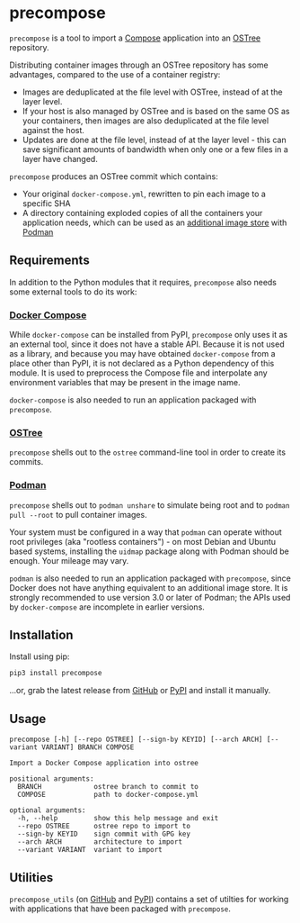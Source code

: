 # precompose

`precompose` is a tool to import a [Compose](https://www.compose-spec.io/) application into an [OSTree](https://ostreedev.github.io/ostree/introduction/) repository.

Distributing container images through an OSTree repository has some advantages, compared to the use of a container registry:

- Images are deduplicated at the file level with OSTree, instead of at the layer level.
- If your host is also managed by OSTree and is based on the same OS as your containers, then images are also deduplicated at the file level against the host.
- Updates are done at the file level, instead of at the layer level - this can save significant amounts of bandwidth when only one or a few files in a layer have changed.

`precompose` produces an OSTree commit which contains:

- Your original `docker-compose.yml`, rewritten to pin each image to a specific SHA
- A directory containing exploded copies of all the containers your application needs, which can be used as an [additional image store](https://www.redhat.com/sysadmin/image-stores-podman) with [Podman](https://podmain.io)

## Requirements

In addition to the Python modules that it requires, `precompose` also needs some external tools to do its work:

### [Docker Compose](https://github.com/docker/compose)

While `docker-compose` can be installed from PyPI, `precompose` only uses it as an external tool, since it does not have a stable API. Because it is not used as a library, and because you may have obtained `docker-compose` from a place other than PyPI, it is not declared as a Python dependency of this module. It is used to preprocess the Compose file and interpolate any environment variables that may be present in the image name.

`docker-compose` is also needed to run an application packaged with `precompose`.

### [OSTree](https://github.com/ostreedev/ostree)

`precompose` shells out to the `ostree` command-line tool in order to create its commits.

### [Podman](https://github.com/containers/podman)

`precompose` shells out to `podman unshare` to simulate being root and to `podman pull --root` to pull container images.

Your system must be configured in a way that `podman` can operate without root privileges (aka "rootless containers") - on most Debian and Ubuntu based systems, installing the `uidmap` package along with Podman should be enough. Your mileage may vary.

`podman` is also needed to run an application packaged with `precompose`, since Docker does not have anything equivalent to an additional image store. It is strongly recommended to use version 3.0 or later of Podman; the APIs used by `docker-compose` are incomplete in earlier versions.

## Installation

Install using pip:

```bash
pip3 install precompose
```

...or, grab the latest release from [GitHub](https://github.com/hello-seam/precompose/releases) or [PyPI](https://pypi.org/project/precompose/) and install it manually.

## Usage

```
precompose [-h] [--repo OSTREE] [--sign-by KEYID] [--arch ARCH] [--variant VARIANT] BRANCH COMPOSE

Import a Docker Compose application into ostree

positional arguments:
  BRANCH             ostree branch to commit to
  COMPOSE            path to docker-compose.yml

optional arguments:
  -h, --help         show this help message and exit
  --repo OSTREE      ostree repo to import to
  --sign-by KEYID    sign commit with GPG key
  --arch ARCH        architecture to import
  --variant VARIANT  variant to import
```

## Utilities

`precompose_utils` (on [GitHub](https://github.com/hello-seam/precompose_utils) and [PyPI](https://pypi.org/project/precompose-utils/)) contains a set of utilties for working with applications that have been packaged with `precompose`.
